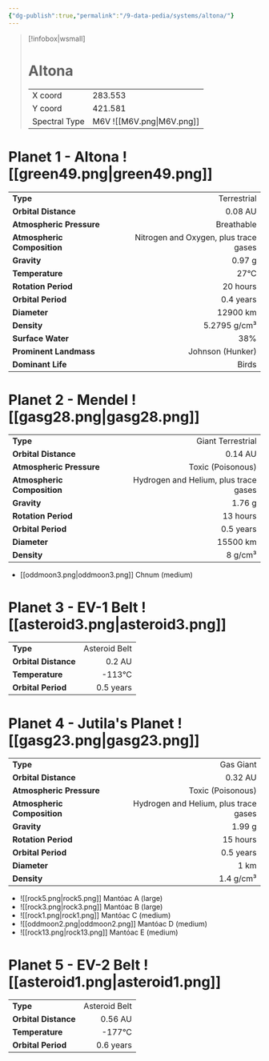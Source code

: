 ```yaml
---
{"dg-publish":true,"permalink":"/9-data-pedia/systems/altona/"}
---
```


> [!infobox|wsmall]
> # Altona
> | | |
> | - | - |
> | X coord | 283.553 |
> | Y coord| 421.581 |
> | Spectral Type | M6V ![[M6V.png\|M6V.png]] |

# Planet 1 - Altona ![[green49.png\|green49.png]]
|                             |                           |
| --------------------------- | -------------------------:|
| **Type**                    |             Terrestrial |
| **Orbital Distance**        |   0.08 AU |
| **Atmospheric Pressure**    |       Breathable |
| **Atmospheric Composition** |      Nitrogen and Oxygen, plus trace gases |
| **Gravity**                 |        0.97 g |
| **Temperature**             |    27°C |
| **Rotation Period**         |  20 hours |
| **Orbital Period** | 0.4 years |
| **Diameter**                |      12900 km | 
| **Density**                 |    5.2795 g/cm³ |
| **Surface Water**           |           38% | 
| **Prominent Landmass**      |         Johnson (Hunker) | 
| **Dominant Life**           |         Birds |





# Planet 2 - Mendel ![[gasg28.png\|gasg28.png]]
|                             |                           |
| --------------------------- | -------------------------:|
| **Type**                    |             Giant Terrestrial |
| **Orbital Distance**        |   0.14 AU |
| **Atmospheric Pressure**    |       Toxic (Poisonous) |
| **Atmospheric Composition** |      Hydrogen and Helium, plus trace gases |
| **Gravity**                 |        1.76 g |
| **Rotation Period**         |  13 hours |
| **Orbital Period** | 0.5 years |
| **Diameter**                |      15500 km | 
| **Density**                 |    8 g/cm³ |



- [[oddmoon3.png\|oddmoon3.png]] Chnum (medium)

# Planet 3 - EV-1 Belt ![[asteroid3.png\|asteroid3.png]]
|                             |                           |
| --------------------------- | -------------------------:|
| **Type**                    |             Asteroid Belt |
| **Orbital Distance**        |   0.2 AU |
| **Temperature**             |    -113°C |
| **Orbital Period** | 0.5 years |





# Planet 4 - Jutila's Planet ![[gasg23.png\|gasg23.png]]
|                             |                           |
| --------------------------- | -------------------------:|
| **Type**                    |             Gas Giant |
| **Orbital Distance**        |   0.32 AU |
| **Atmospheric Pressure**    |       Toxic (Poisonous) |
| **Atmospheric Composition** |      Hydrogen and Helium, plus trace gases |
| **Gravity**                 |        1.99 g |
| **Rotation Period**         |  15 hours |
| **Orbital Period** | 0.5 years |
| **Diameter**                |      1 km | 
| **Density**                 |    1.4 g/cm³ |



- ![[rock5.png\|rock5.png]] Mantóac A (large)
- ![[rock3.png\|rock3.png]] Mantóac B (large)
- ![[rock1.png\|rock1.png]] Mantóac C (medium)
- ![[oddmoon2.png\|oddmoon2.png]] Mantóac D (medium)
- ![[rock13.png\|rock13.png]] Mantóac E (medium)


# Planet 5 - EV-2 Belt ![[asteroid1.png\|asteroid1.png]]
|                             |                           |
| --------------------------- | -------------------------:|
| **Type**                    |             Asteroid Belt |
| **Orbital Distance**        |   0.56 AU |
| **Temperature**             |    -177°C |
| **Orbital Period** | 0.6 years |





